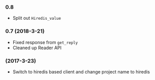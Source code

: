 ### 0.8

* Split out `Hiredis_value`

### 0.7 (2018-3-21)

* Fixed response from `get_reply`
* Cleaned up Reader API

### (2017-3-23)

* Switch to hiredis based client and change project name to hiredis

